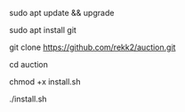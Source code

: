 sudo apt update && upgrade

sudo apt install git

git clone https://github.com/rekk2/auction.git

cd auction

chmod +x install.sh

./install.sh

